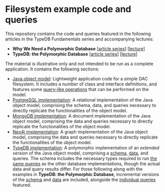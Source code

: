 # Filesystem example code and queries

This repository contains the code and queries featured in the following articles in the TypeDB Fundamentals series and accompanying lectures:

- **Why We Need a Polymorphic Database** [[article series](https://typedb.com/fundamentals/why-polymorphic-database)] [[lecture](https://typedb.com/lectures/why-polymorphic-database)]
- **TypeDB: the Polymorphic Database** [[article series](https://typedb.com/fundamentals/typedb-polymorphic-database)] [[lecture](https://typedb.com/lectures/typedb-polymorphic-database)]

The material is illustrative only and not intended to be run as a complete application. It contains the following sections:

- [Java object model](https://github.com/james-whiteside/filesystem-example/tree/master/filesystem/src):
  Lightweight application code for a simple DAC filesystem. It includes a number of class and interface definitions, and features some [query-like operations](https://github.com/james-whiteside/filesystem-example/blob/master/filesystem/src/Main.java) that can be performed on the model.
- [PostgreSQL implementation](https://github.com/james-whiteside/filesystem-example/tree/master/postgresql):
  A relational implementation of the Java object model, comprising the schema, data, and queries necessary to directly replicate the functionalities of the object model.
- [MongoDB implementation](https://github.com/james-whiteside/filesystem-example/tree/master/mongodb):
  A document implementation of the Java object model, comprising the data and queries necessary to directly replicate the functionalities of the object model.
- [Neo4j implementation](https://github.com/james-whiteside/filesystem-example/tree/master/neo4j):
  A graph implementation of the Java object model, comprising the data and queries necessary to directly replicate the functionalities of the object model.
- [TypeDB implementation](https://github.com/james-whiteside/filesystem-example/tree/master/typedb):
  A polymorphic implementation of an *extended version* of the Java object model, comprising a [schema](https://github.com/james-whiteside/filesystem-example/blob/master/typedb/schema-complete.tql), [data](https://github.com/james-whiteside/filesystem-example/blob/master/typedb/data-complete.tql), and queries. The schema includes the necessary types required to run [the same queries](https://github.com/james-whiteside/filesystem-example/blob/master/typedb/comparative-queries.tql) as the other database implementations, though the actual data and query results differ. For those following along with the examples in **TypeDB: the Polymorphic Database**, incremental versions of the [schema](https://github.com/james-whiteside/filesystem-example/tree/master/typedb/schema-incremental) and [data](https://github.com/james-whiteside/filesystem-example/tree/master/typedb/data-incremental) are included, alongside the [individual queries](https://github.com/james-whiteside/filesystem-example/tree/master/typedb/queries) featured.
